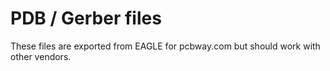 # PDB / Gerber files
These files are exported from EAGLE for pcbway.com but should work with other vendors.
